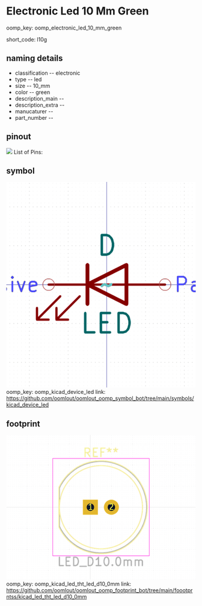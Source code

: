 # Electronic Led 10 Mm Green
oomp_key: oomp_electronic_led_10_mm_green  

short_code: l10g
## naming details
* classification -- electronic
* type -- led
* size -- 10_mm
* color -- green
* description_main -- 
* description_extra -- 
* manucaturer -- 
* part_number -- 
## pinout
![](working_pinout_600.png)
List of Pins:

## symbol

![](symbol/0/working/working_600.png)  
oomp_key: oomp_kicad_device_led
link: https://github.com/oomlout/oomlout_oomp_symbol_bot/tree/main/symbols/kicad_device_led


## footprint

![](footprint/0/working/working_600.png)  
oomp_key: oomp_kicad_led_tht_led_d10_0mm
link: https://github.com/oomlout/oomlout_oomp_footprint_bot/tree/main/foootprntss/kicad_led_tht_led_d10_0mm

